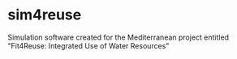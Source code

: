 # sim4reuse
Simulation software created for the Mediterranean project entitled "Fit4Reuse: Integrated Use of Water Resources"
